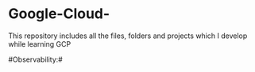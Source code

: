 # Google-Cloud-
This repository includes all the files, folders and projects which I develop while learning GCP

#Observability:#
